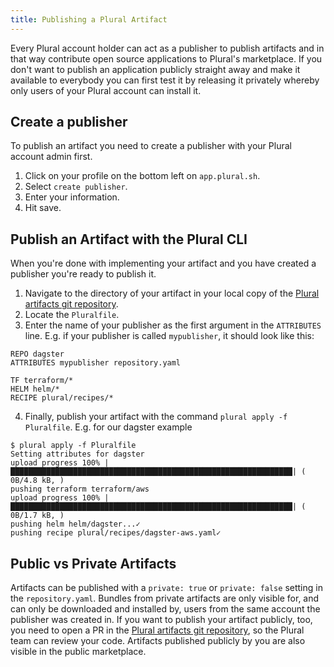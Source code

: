 ```yaml
---
title: Publishing a Plural Artifact
---
```


Every Plural account holder can act as a publisher to publish artifacts and in that way contribute open source applications to Plural's marketplace.
If you don't want to publish an application publicly straight away and make it available to everybody you can first test it by releasing it privately whereby only users of your Plural account can install it.

## Create a publisher

To publish an artifact you need to create a publisher with your Plural account admin first.

1. Click on your profile on the bottom left on `app.plural.sh`.
2. Select `create publisher`.
3. Enter your information. 
4. Hit save.

## Publish an Artifact with the Plural CLI

When you're done with implementing your artifact and you have created a publisher you're ready to publish it. 

1. Navigate to the directory of your artifact in your local copy of the [Plural artifacts git repository](https://github.com/pluralsh/plural-artifacts).
2. Locate the `Pluralfile`.
3. Enter the name of your publisher as the first argument in the `ATTRIBUTES` line. E.g. if your publisher is called `mypublisher`, it should look like this:

```
REPO dagster
ATTRIBUTES mypublisher repository.yaml

TF terraform/*
HELM helm/*
RECIPE plural/recipes/*
```

4. Finally, publish your artifact with the command `plural apply -f Pluralfile`. E.g. for our dagster example
```console
$ plural apply -f Pluralfile
Setting attributes for dagster
upload progress 100% |███████████████████████████████████████████████████████████████| ( 0B/4.8 kB, )
pushing terraform terraform/aws
upload progress 100% |███████████████████████████████████████████████████████████████| ( 0B/1.7 kB, )
pushing helm helm/dagster...✓
pushing recipe plural/recipes/dagster-aws.yaml✓
```

## Public vs Private Artifacts

Artifacts can be published with a `private: true` or `private: false` setting in the `repository.yaml`.
Bundles from private artifacts are only visible for, and can only be downloaded and installed by, users from the same account the publisher was created in.
If you want to publish your artifact publicly, too, you need to open a PR in the [Plural artifacts git repository](https://github.com/pluralsh/plural-artifacts), so the Plural team can review your code.
Artifacts published publicly by you are also visible in the public marketplace.
